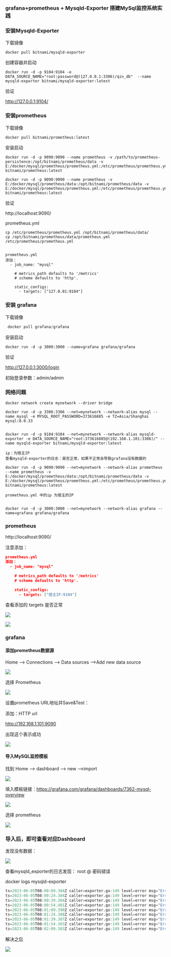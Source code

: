### grafana+prometheus + Mysqld-Exporter 搭建MySql监控系统实践



### 安装Mysqld-Exporter

下载镜像

```shell
docker pull bitnami/mysqld-exporter
```



创建容器并启动

```shell
docker run -d -p 9104:9104 -e DATA_SOURCE_NAME="root:password@(127.0.0.1:3306)/qin_db"  --name mysqld-exporter bitnami/mysqld-exporter:latest
```



验证

http://127.0.0.1:9104/



### 安装prometheus 

下载镜像

```shell
docker pull bitnami/prometheus:latest
```

安装启动

```shell
docker run -d -p 9090:9090 --name prometheus -v /path/to/prometheus-persistence:/opt/bitnami/prometheus/data -v E:/docker/mysql/prometheus/prometheus.yml:/etc/prometheus/prometheus.yml bitnami/prometheus:latest
    
docker run -d -p 9090:9090 --name prometheus -v E:/docker/mysql/prometheus/data:/opt/bitnami/prometheus/data -v E:/docker/mysql/prometheus/prometheus.yml:/etc/prometheus/prometheus.yml bitnami/prometheus:latest
```

验证

http://localhost:9090/



prometheus.yml

```
cp /etc/prometheus/prometheus.yml /opt/bitnami/prometheus/data/
cp /opt/bitnami/prometheus/data/prometheus.yml   /etc/prometheus/prometheus.yml


prometheus.yml
添加：
  - job_name: "mysql"

    # metrics_path defaults to '/metrics'
    # scheme defaults to 'http'.

    static_configs:
      - targets: ["127.0.01:9104"]

```





### 安装 grafana

下载镜像

```powershell
 docker pull grafana/grafana
```

安装启动

```shell
docker run -d -p 3000:3000 --name=grafana grafana/grafana
```

验证

http://127.0.0.1:3000/login 

初始登录参数：admin/admin





### 网络问题

```shell
docker network create mynetwork --driver bridge
```



```shell
docker run -d -p 3306:3306 --net=mynetwork --network-alias mysql --name mysql -e MYSQL_ROOT_PASSWORD=373616885 -e TZ=Asia/Shanghai mysql:8.0.33 


docker run -d -p 9104:9104 --net=mynetwork --network-alias mysqld-exporter -e DATA_SOURCE_NAME="root:373616885@(192.168.1.101:3306)/" --name mysqld-exporter bitnami/mysqld-exporter:latest

ip：为宿主IP
查看mysqld-exporter的日志：是否正常，如果不正常会导致grafana没有数据的

docker run -d -p 9090:9090 --net=mynetwork --network-alias prometheus --name prometheus -v E:/docker/mysql/prometheus/data:/opt/bitnami/prometheus/data -v E:/docker/mysql/prometheus/prometheus.yml:/etc/prometheus/prometheus.yml bitnami/prometheus:latest

prometheus.yml 中的ip 为宿主的IP


docker run -d -p 3000:3000 --net=mynetwork --network-alias grafana --name=grafana grafana/grafana

```









### prometheus

http://localhost:9090/

注意添加：

```json
prometheus.yml
添加：
  - job_name: "mysql"

    # metrics_path defaults to '/metrics'
    # scheme defaults to 'http'.

    static_configs:
      - targets: ["宿主IP:9104"]
```



查看添加的 targets 是否正常

![](img\20220914142941252.png)

![](img\20220914142941253.png)





### grafana



#### 添加prometheus数据源

Home --> Connections --> Data sources -->Add new data source

![](img\20220914142941254.png)



选择 Prometheus

![](img\20220914142941255.png)



设置prometheus URL地址并Save&Test：

添加：HTTP url 

http://192.168.1.101:9090

出现这个表示成功

![](img\20220914142941257.png)



#### 导入MySQL监控模板

找到 Home --> dashboard  --> new -->import

![](img\20220914142941258.png)



填入模板链接：https://grafana.com/grafana/dashboards/7362-mysql-overview

![](img\20220914142941259.png)

选择 prometheus 

![](img\20220914142941260.png)





### 导入后，即可查看对应Dashboard

发现没有数据：

![](img\20220914142941261.png)

查看mysqld_exporter的日志发现： root @ 密码错误

docker logs mysqld-exporter

```verilog
ts=2023-06-05T08:00:09.384Z caller=exporter.go:149 level=error msg="Error pinging mysqld" err="Error 1045: Access denied for user 'root'@'172.18.0.1' (using password: YES)"
ts=2023-06-05T08:00:24.384Z caller=exporter.go:149 level=error msg="Error pinging mysqld" err="Error 1045: Access denied for user 'root'@'172.18.0.1' (using password: YES)"
ts=2023-06-05T08:00:39.384Z caller=exporter.go:149 level=error msg="Error pinging mysqld" err="Error 1045: Access denied for user 'root'@'172.18.0.1' (using password: YES)"
ts=2023-06-05T08:00:54.401Z caller=exporter.go:149 level=error msg="Error pinging mysqld" err="Error 1045: Access denied for user 'root'@'172.18.0.1' (using password: YES)"
ts=2023-06-05T08:01:09.390Z caller=exporter.go:149 level=error msg="Error pinging mysqld" err="Error 1045: Access denied for user 'root'@'172.18.0.1' (using password: YES)"
ts=2023-06-05T08:01:24.388Z caller=exporter.go:149 level=error msg="Error pinging mysqld" err="Error 1045: Access denied for user 'root'@'172.18.0.1' (using password: YES)"
ts=2023-06-05T08:01:39.387Z caller=exporter.go:149 level=error msg="Error pinging mysqld" err="Error 1045: Access denied for user 'root'@'172.18.0.1' (using password: YES)"
ts=2023-06-05T08:01:54.383Z caller=exporter.go:149 level=error msg="Error pinging mysqld" err="Error 1045: Access denied for user 'root'@'172.18.0.1' (using password: YES)"
ts=2023-06-05T08:02:09.383Z caller=exporter.go:149 level=error msg="Error pinging mysqld" err="Error 1045: Access denied for user 'root'@'172.18.0.1' (using password: YES)"

```

解决之后

![](img\20220914142941262.png)